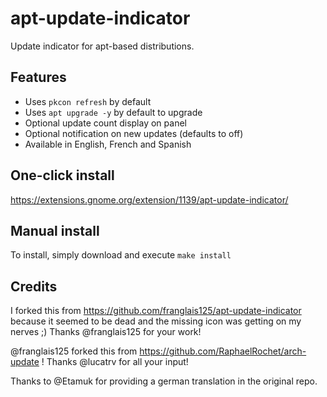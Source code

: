 # apt-update-indicator
Update indicator for apt-based distributions.

## Features
- Uses `pkcon refresh` by default
- Uses `apt upgrade -y` by default to upgrade
- Optional update count display on panel
- Optional notification on new updates (defaults to off)
- Available in English, French and Spanish

## One-click install
https://extensions.gnome.org/extension/1139/apt-update-indicator/

## Manual install
To install, simply download and execute `make install`

## Credits
I forked this from https://github.com/franglais125/apt-update-indicator because it seemed to be dead and the missing icon was getting on my nerves ;)
Thanks @franglais125 for your work!

@franglais125 forked this from https://github.com/RaphaelRochet/arch-update !
Thanks @lucatrv for all your input!

Thanks to @Etamuk for providing a german translation in the original repo.